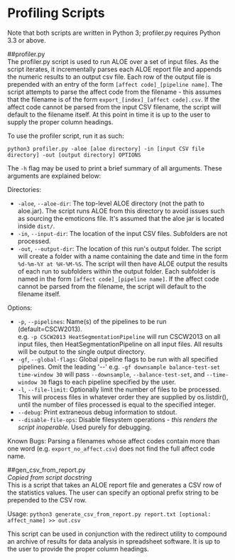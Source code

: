 Profiling Scripts  
====
Note that both scripts are written in Python 3; profiler.py requires Python 3.3 or above.

##profiler.py  
The profiler.py script is used to run ALOE over a set of input files. As the script iterates, it incrementally parses each ALOE report file and appends the numeric results to an output csv file. Each row of the output file is prepended with an entry of the form `[affect code]_[pipeline name]`. The script attempts to parse the affect code from the filename - this assumes that the filename is of the form `export_[index]_[affect code].csv`. If the affect code cannot be parsed from the input CSV filename, the script will default to the filename itself. At this point in time it is up to the user to supply the proper column headings.

To use the profiler script, run it as such:  

```
python3 profiler.py -aloe [aloe directory] -in [input CSV file directory] -out [output directory] OPTIONS
```  
The `-h` flag may be used to print a brief summary of all arguments. These arguments are explained below:  

Directories:  
* `-aloe`, `--aloe-dir`: The top-level ALOE directory (not the path to aloe.jar). The script runs ALOE from this directory to avoid issues such as sourcing the emoticons file. It's assumed that the aloe jar is located inside `dist/`.  
* `-in`, `--input-dir`: The location of the input CSV files. Subfolders are not processed.  
* `-out`, `--output-dir`: The location of this run's output folder. The script will create a folder with a name containing the date and time in the form `%d-%m-%Y at %H-%M-%S`. The script will then have ALOE output the results of each run to subfolders within the output folder. Each subfolder is named in the form `[affect code]_[pipeline name]`. If the affect code cannot be parsed from the filename, the script will default to the filename itself.  

Options:  
* `-p`, `--pipelines`: Name(s) of the pipelines to be run (default=CSCW2013).  
  e.g. `-p CSCW2013 HeatSegmentationPipeline` will run CSCW2013 on all input files, then HeatSegmentationPipeline on all input files. All results will be output to the single output directory.  
* `-gf`, `--global-flags`: Global pipeline flags to be run with all specified pipelines. Omit the leading '--' 
  e.g. `-gf downsample balance-test-set time-window 30` will pass `--downsample`, `--balance-test-set`, and `--time-window 30` flags to each pipeline specified by the user. 
* `-l`, `--file-limit`: Optionally limit the number of files to be processed. This will process files in whatever order they are supplied by os.listdir(), until the number of files processed is equal to the specified integer.  
* `--debug`: Print extraneous debug information to stdout.  
* `--disable-file-ops`: Disable filesystem operations - *this renders the script inoperable.* Used purely for debugging.  

Known Bugs: Parsing a filenames whose affect codes contain more than one word (e.g. `export_no_affect.csv`) does not find the full affect code name.  

##gen_csv_from_report.py  
*Copied from script docstring*  
This is a script that takes an ALOE report file and generates a CSV row of the statistics values. The user can specify an optional prefix string to be prepended to the CSV row.  

  Usage: `python3 generate_csv_from_report.py report.txt [optional: affect_name] >> out.csv`

This script can be used in conjunction with the redirect utility to compound an archive of results for data analysis in spreadsheet software. It is up to the user to provide the proper column headings.  

